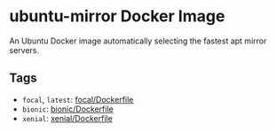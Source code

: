 # ubuntu-mirror Docker Image

An Ubuntu Docker image automatically selecting the fastest apt mirror servers.

## Tags

- `focal`, `latest`: [focal/Dockerfile](focal/Dockerfile)
- `bionic`: [bionic/Dockerfile](bionic/Dockerfile)
- `xenial`: [xenial/Dockerfile](xenial/Dockerfile)
